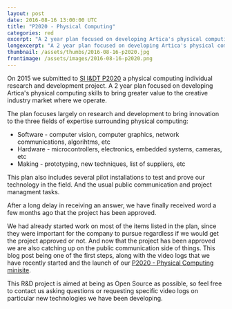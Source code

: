 ```yaml
---
layout: post
date: 2016-08-16 13:00:00 UTC
title: "P2020 - Physical Computing"
categories: red
excerpt: "A 2 year plan focused on developing Artica's physical computing skills to bring greater value to the creative industry market where we operate."
longexcerpt: "A 2 year plan focused on developing Artica's physical computing skills to bring greater value to the creative industry market where we operate."
thumbnail: /assets/thumbs/2016-08-16-p2020.jpg
frontimage: /assets/images/2016-08-16-p2020.png
---
```


On 2015 we submitted to [SI I&DT P2020][1] a physical computing individual research and development project. A 2 year plan focused on developing Artica's physical computing skills to bring greater value to the creative industry market where we operate.

The plan focuses largely on research and development to bring innovation to the three fields of expertise surrounding physical computing:

* Software - computer vision, computer graphics, network communications, algorihtms, etc
* Hardware - microcontrollers, electronics, embedded systems, cameras, etc
* Making - prototyping, new techniques, list of suppliers, etc

This plan also includes several pilot installations to test and prove our technology in the field. And the usual public communication and project managment tasks.

After a long delay in receiving an answer, we have finally received word a few months ago that the project has been approved.

We had already started work on most of the items listed in the plan, since they were important for the company to pursue regardless if we would get the project approved or not. And now that the project has been approved we are also catching up on the public communication side of things. This blog post being one of the first steps, along with the video logs that we have recently started and the launch of our [P2020 - Physical Computing minisite][2].

This R&D project is aimed at being as Open Source as possible, so feel free to contact us asking questions or requesting specific video logs on particular new technologies we have been developing.

[1]: https://www.portugal2020.pt/Portal2020
[2]: http://physical-computing.artica.cc/
